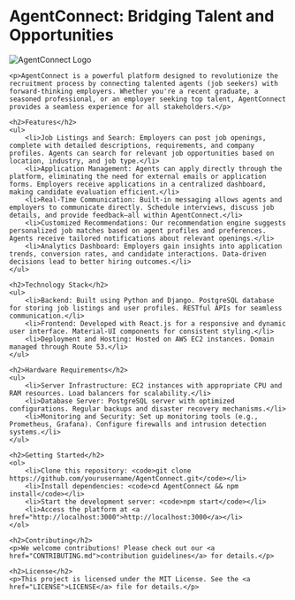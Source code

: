 <!DOCTYPE html>
<html lang="en">
<head>
    <meta charset="UTF-8">
    <meta name="viewport" content="width=device-width, initial-scale=1.0">
    <title>AgentConnect: Bridging Talent and Opportunities</title>
</head>
<body>
    <h1>AgentConnect: Bridging Talent and Opportunities</h1>
    <img src="/images/logo.png" alt="AgentConnect Logo">

    <p>AgentConnect is a powerful platform designed to revolutionize the recruitment process by connecting talented agents (job seekers) with forward-thinking employers. Whether you're a recent graduate, a seasoned professional, or an employer seeking top talent, AgentConnect provides a seamless experience for all stakeholders.</p>

    <h2>Features</h2>
    <ul>
        <li>Job Listings and Search: Employers can post job openings, complete with detailed descriptions, requirements, and company profiles. Agents can search for relevant job opportunities based on location, industry, and job type.</li>
        <li>Application Management: Agents can apply directly through the platform, eliminating the need for external emails or application forms. Employers receive applications in a centralized dashboard, making candidate evaluation efficient.</li>
        <li>Real-Time Communication: Built-in messaging allows agents and employers to communicate directly. Schedule interviews, discuss job details, and provide feedback—all within AgentConnect.</li>
        <li>Customized Recommendations: Our recommendation engine suggests personalized job matches based on agent profiles and preferences. Agents receive tailored notifications about relevant openings.</li>
        <li>Analytics Dashboard: Employers gain insights into application trends, conversion rates, and candidate interactions. Data-driven decisions lead to better hiring outcomes.</li>
    </ul>

    <h2>Technology Stack</h2>
    <ul>
        <li>Backend: Built using Python and Django. PostgreSQL database for storing job listings and user profiles. RESTful APIs for seamless communication.</li>
        <li>Frontend: Developed with React.js for a responsive and dynamic user interface. Material-UI components for consistent styling.</li>
        <li>Deployment and Hosting: Hosted on AWS EC2 instances. Domain managed through Route 53.</li>
    </ul>

    <h2>Hardware Requirements</h2>
    <ul>
        <li>Server Infrastructure: EC2 instances with appropriate CPU and RAM resources. Load balancers for scalability.</li>
        <li>Database Server: PostgreSQL server with optimized configurations. Regular backups and disaster recovery mechanisms.</li>
        <li>Monitoring and Security: Set up monitoring tools (e.g., Prometheus, Grafana). Configure firewalls and intrusion detection systems.</li>
    </ul>

    <h2>Getting Started</h2>
    <ol>
        <li>Clone this repository: <code>git clone https://github.com/yourusername/AgentConnect.git</code></li>
        <li>Install dependencies: <code>cd AgentConnect && npm install</code></li>
        <li>Start the development server: <code>npm start</code></li>
        <li>Access the platform at <a href="http://localhost:3000">http://localhost:3000</a></li>
    </ol>

    <h2>Contributing</h2>
    <p>We welcome contributions! Please check out our <a href="CONTRIBUTING.md">contribution guidelines</a> for details.</p>

    <h2>License</h2>
    <p>This project is licensed under the MIT License. See the <a href="LICENSE">LICENSE</a> file for details.</p>
</body>
</html>
